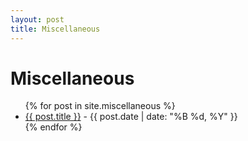 ```yaml
---
layout: post
title: Miscellaneous
---
```


# Miscellaneous

<ul>
  {% for post in site.miscellaneous %}
    <li>
      <a href="{{ post.url }}">{{ post.title }}</a> - {{ post.date | date: "%B %d, %Y" }}
    </li>
  {% endfor %}
</ul>